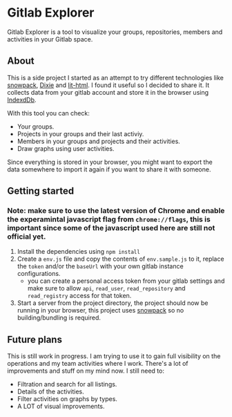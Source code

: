 # Gitlab Explorer

Gitlab Explorer is a tool to visualize your groups, repositories, members and activities in your Gitlab space.

## About

This is a side project I started as an attempt to try different technologies like [snowpack](https://www.snowpack.dev/), [Dixie](https://dexie.org/) and [lit-html](https://lit-html.polymer-project.org/). I found it useful so I decided to share it. It collects data from your gitlab account and store it in the browser using [IndexdDb](https://developer.mozilla.org/en-US/docs/Web/API/IndexedDB_API).

With this tool you can check:

* Your groups.
* Projects in your groups and their last activiy.
* Members in your groups and projects and their activities.
* Draw graphs using user activities.

Since everything is stored in your browser, you might want to export the data somewhere to import it again if you want to share it with someone.

## Getting started

### Note: make sure to use the latest version of Chrome and enable the experamintal javascript flag from `chrome://flags`, this is important since some of the javascript used here are still not official yet.

1. Install the dependencies using `npm install`
2. Create a `env.js` file and copy the contents of `env.sample.js` to it, replace the `token` and/or the `baseUrl` with your own gitlab instance configurations.
   - you can create a personal access token from your gitlab settings and make sure to allow `api`, `read_user`, `read_repository` and `read_registry` access for that token.
3. Start a server from the project directory, the project should now be running in your browser, this project uses [snowpack](https://www.snowpack.dev/) so no building/bundling is required.

## Future plans

This is still work in progress. I am trying to use it to gain full visibility on the operations and my team activities where I work. There's a lot of improvements and stuff on my mind now. I still need to:

* Filtration and search for all listings.
* Details of the activities.
* Filter activities on graphs by types.
* A LOT of visual improvements.
